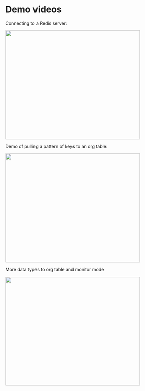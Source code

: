 # Demo videos #

Connecting to a Redis server:

<a href='http://www.youtube.com/watch?feature=player_embedded&v=zh6F1UzWho0' target='_blank'><img src='http://img.youtube.com/vi/zh6F1UzWho0/0.jpg' width='425' height=344 /></a>

Demo of pulling a pattern of keys to an org table:

<a href='http://www.youtube.com/watch?feature=player_embedded&v=ZP0MOaRueHU' target='_blank'><img src='http://img.youtube.com/vi/ZP0MOaRueHU/0.jpg' width='425' height=344 /></a>

More data types to org table and monitor mode

<a href='http://www.youtube.com/watch?feature=player_embedded&v=zm9obhWkTdE' target='_blank'><img src='http://img.youtube.com/vi/zm9obhWkTdE/0.jpg' width='425' height=344 /></a>